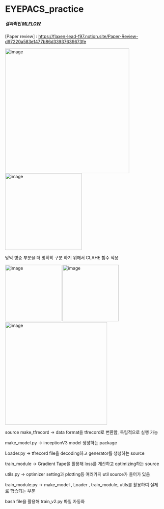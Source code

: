 # EYEPACS_practice

##### 결과확인 [MLFLOW]



[MLFLOW]: http://203.255.39.106:5000/#/experiments/2/

[Paper review] : https://flaxen-lead-f97.notion.site/Paper-Review-d97220a583e1477b86d33937639673fe

<img width="404" alt="image" src="https://user-images.githubusercontent.com/90737305/200765943-ca5fd197-053f-4cba-9d47-dc04647bd2c7.png">

<img width="249" alt="image" src="https://user-images.githubusercontent.com/90737305/200771066-ffe090d7-9df5-4176-9c47-bd8219831c0a.png">



망막 병증 부분을 더 명확히 구분 하기 위해서 CLAHE 함수 적용


<img width="183" alt="image" src="https://user-images.githubusercontent.com/90737305/200769417-a08af6b7-e404-4405-9868-b281a7baab76.png">
<img width="183" alt="image" src="https://user-images.githubusercontent.com/90737305/200767980-6308f19a-aef0-4636-9b90-6558656d0f5b.png">

<img width="332" alt="image" src="https://user-images.githubusercontent.com/90737305/200767763-2954a1bd-2368-45e3-8879-dd129373786f.png">


source
make_tfrecord -> data format을 tfrecord로 변환함, 독립적으로 실행 가능

make_model.py -> inceptionV3 model 생성하는 package

Loader.py -> tfrecord file을 decoding하고 generator를 생성하는 source

train_module -> Gradient Tape을 활용해 loss를 계산하고 optimizing하는 source

utils.py -> optimizer setting과 plotting등 여러가지 util source가 들어가 있음


train_module.py -> make_model , Loader , train_module, utils를 활용하여 실제로 학습되는 부분

bash file을 활용해 train_v2.py 파일 자동화



